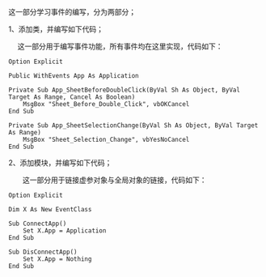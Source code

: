这一部分学习事件的编写，分为两部分；

1、添加类，并编写如下代码；

　  这一部分用于编写事件功能，所有事件均在这里实现，代码如下：
   
```VBA
Option Explicit

Public WithEvents App As Application

Private Sub App_SheetBeforeDoubleClick(ByVal Sh As Object, ByVal Target As Range, Cancel As Boolean)
    MsgBox "Sheet_Before_Double_Click", vbOKCancel
End Sub

Private Sub App_SheetSelectionChange(ByVal Sh As Object, ByVal Target As Range)
    MsgBox "Sheet_Selection_Change", vbYesNoCancel
End Sub
```
	
2、添加模块，并编写如下代码；

　　这一部分用于链接虚参对象与全局对象的链接，代码如下：
  
```VBA
Option Explicit

Dim X As New EventClass

Sub ConnectApp()
    Set X.App = Application
End Sub

Sub DisConnectApp()
    Set X.App = Nothing
End Sub
```
